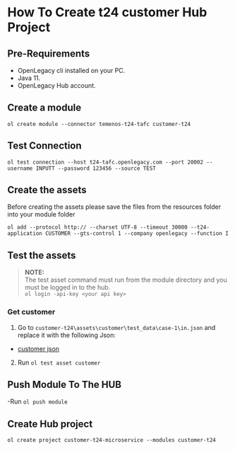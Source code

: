 # How To Create t24 customer Hub Project

## Pre-Requirements

- OpenLegacy cli installed on your PC.
- Java 11.
- OpenLegacy Hub account.

## Create a module

`ol create module --connector temenos-t24-tafc customer-t24`

## Test Connection

`ol test connection --host t24-tafc.openlegacy.com --port 20002 --username INPUTT --password 123456 --source TEST`

## Create the assets

Before creating the assets please save the files from the resources folder into your module folder

`ol add --protocol http:// --charset UTF-8 --timeout 30000 --t24-application CUSTOMER --gts-control 1 --company openlegacy --function I`

## Test the assets

> **NOTE:**  
> The test asset command must run from the module directory and you must be logged in to the hub.  
> `ol login -api-key <your api key>`

### Get customer

1.  Go to `customer-t24\assets\customer\test_data\case-1\in.json` and replace it with the following Json:

- [customer json](https://github.com/openlegacy/openlegacy-public-hub-demos/blob/master/t24/customer/resources/test-json/customer.json)

2.  Run `ol test asset customer`

## Push Module To The HUB

-Run `ol push module`

## Create Hub project

`ol create project customer-t24-microservice --modules customer-t24`
